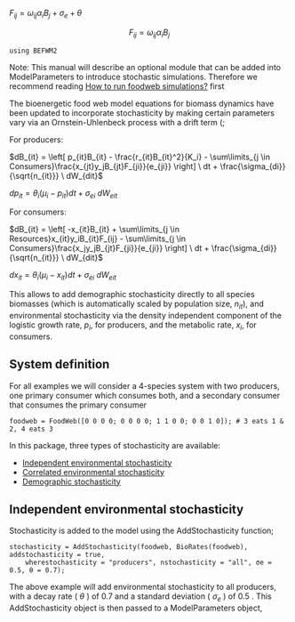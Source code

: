 
$F_{ij} = \omega_{ij} \alpha_i B_j + \sigma_e + \theta$

```math
F_{ij} = \omega_{ij} \alpha_i B_j
```


```@setup befwm2
using BEFWM2
```

Note: This manual will describe an optional module that can be added into ModelParameters to 
introduce stochastic simulations. 
Therefore we recommend reading [How to run foodweb simulations?](@ref) first

The bioenergetic food web model equations for biomass dynamics have been updated to incorporate stochasticity by making certain parameters vary via an Ornstein-Uhlenbeck process with a drift term (;

For producers: 

$dB_{it} = \left[ p_{it}B_{it} - \frac{r_{it}B_{it}^2}{K_i} - \sum\limits_{j \in Consumers}\frac{x_{jt}y_jB_{jt}F_{ji}}{e_{ji}} \right] \ dt + \frac{\sigma_{di}}{\sqrt{n_{it}}} \ dW_{dit}$


$dp_{it} = \theta_i(\mu_i - p_{it}) dt + \sigma_{ei} \ dW_{eit}$

For consumers:


$dB_{it} = \left[ -x_{it}B_{it} + \sum\limits_{j \in Resources}x_{it}y_iB_{it}F_{ij} - \sum\limits_{j \in Consumers}\frac{x_jy_jB_{jt}F_{ji}}{e_{ji}} \right] \ dt + \frac{\sigma_{di}}{\sqrt{n_{it}}} \ dW_{dit}$

$dx_{it} = \theta_i(\mu_i - x_{it}) dt + \sigma_{ei} \ dW_{eit}$

This allows to add demographic stochasticity directly to all species biomasses (which is automatically scaled by population size, $n_{it}$), and environmental stochasticity via the density independent component of the logistic growth rate, $p_i$, for producers, and the metabolic rate, $x_i$, for consumers.

## System definition

For all examples we will consider a 4-species system with two producers, one primary consumer which consumes both,
and a secondary consumer that consumes the primary consumer

```@repl befwm2
foodweb = FoodWeb([0 0 0 0; 0 0 0 0; 1 1 0 0; 0 0 1 0]); # 3 eats 1 & 2, 4 eats 3
```

In this package, three types of stochasticity are available:

- [Independent environmental stochasticity](@ref)
- [Correlated environmental stochasticity](@ref)
- [Demographic stochasticity](@ref)


## Independent environmental stochasticity
Stochasticity is added to the model using the AddStochasticity function;

```@repl befwm2
stochasticity = AddStochasticity(foodweb, BioRates(foodweb), addstochasticity = true, 
    wherestochasticity = "producers", nstochasticity = "all", σe = 0.5, θ = 0.7);
```

The above example will add environmental stochasticity to all producers, with a decay rate ( $\theta$ ) of 0.7 and a standard deviation ( $\sigma_e$ ) of 0.5 . This AddStochasticity object is then passed to a ModelParameters object, 
